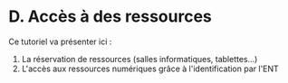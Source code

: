 # D. Accès à des ressources

Ce tutoriel va présenter ici :

1. La réservation de ressources (salles informatiques, tablettes…)
2. L'accès aux ressources numériques grâce à l'identification par l'ENT
